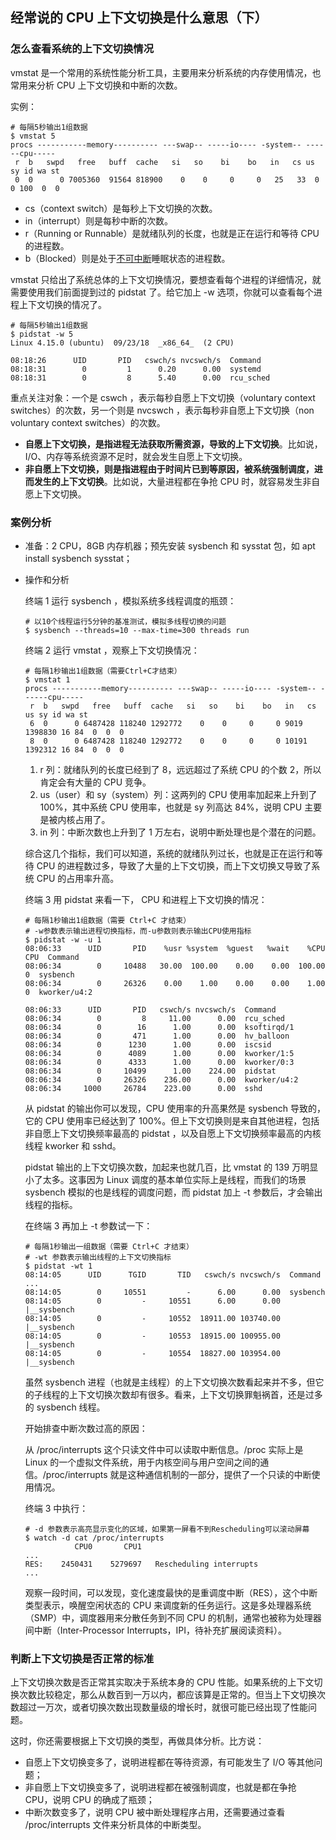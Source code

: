 ## 经常说的 CPU 上下文切换是什么意思（下）

### 怎么查看系统的上下文切换情况

vmstat 是一个常用的系统性能分析工具，主要用来分析系统的内存使用情况，也常用来分析 CPU 上下文切换和中断的次数。

实例：

```
# 每隔5秒输出1组数据
$ vmstat 5
procs -----------memory---------- ---swap-- -----io---- -system-- ------cpu-----
 r  b   swpd   free   buff  cache   si   so    bi    bo   in   cs us sy id wa st
 0  0      0 7005360  91564 818900    0    0     0     0   25   33  0  0 100  0  0
```

- cs（context switch）是每秒上下文切换的次数。
- in（interrupt）则是每秒中断的次数。
- r（Running or Runnable）是就绪队列的长度，也就是正在运行和等待 CPU 的进程数。
- b（Blocked）则是处于[不可中断](./02.md#Blocked)睡眠状态的进程数。

vmstat 只给出了系统总体的上下文切换情况，要想查看每个进程的详细情况，就需要使用我们前面提到过的 pidstat 了。给它加上 -w 选项，你就可以查看每个进程上下文切换的情况了。

```
# 每隔5秒输出1组数据
$ pidstat -w 5
Linux 4.15.0 (ubuntu)  09/23/18  _x86_64_  (2 CPU)

08:18:26      UID       PID   cswch/s nvcswch/s  Command
08:18:31        0         1      0.20      0.00  systemd
08:18:31        0         8      5.40      0.00  rcu_sched
```

重点关注对象：一个是 cswch ，表示每秒自愿上下文切换（voluntary context switches）的次数，另一个则是 nvcswch ，表示每秒非自愿上下文切换（non voluntary context switches）的次数。

- **自愿上下文切换，是指进程无法获取所需资源，导致的上下文切换**。比如说， I/O、内存等系统资源不足时，就会发生自愿上下文切换。
- **非自愿上下文切换，则是指进程由于时间片已到等原因，被系统强制调度，进而发生的上下文切换**。比如说，大量进程都在争抢 CPU 时，就容易发生非自愿上下文切换。

### 案例分析

- 准备：2 CPU，8GB 内存机器；预先安装 sysbench 和 sysstat 包，如 apt install sysbench sysstat；
- 操作和分析

  终端 1 运行 sysbench ，模拟系统多线程调度的瓶颈：

  ```
  # 以10个线程运行5分钟的基准测试，模拟多线程切换的问题
  $ sysbench --threads=10 --max-time=300 threads run
  ```

  终端 2 运行 vmstat ，观察上下文切换情况：

  ```
  # 每隔1秒输出1组数据（需要Ctrl+C才结束）
  $ vmstat 1
  procs -----------memory---------- ---swap-- -----io---- -system-- ------cpu-----
   r  b   swpd   free   buff  cache   si   so    bi    bo   in   cs us sy id wa st
   6  0      0 6487428 118240 1292772    0    0     0     0 9019 1398830 16 84  0  0  0
   8  0      0 6487428 118240 1292772    0    0     0     0 10191 1392312 16 84  0  0  0
  ```

  1. r 列：就绪队列的长度已经到了 8，远远超过了系统 CPU 的个数 2，所以肯定会有大量的 CPU 竞争。
  2. us（user）和 sy（system）列：这两列的 CPU 使用率加起来上升到了 100%，其中系统 CPU 使用率，也就是 sy 列高达 84%，说明 CPU 主要是被内核占用了。
  3. in 列：中断次数也上升到了 1 万左右，说明中断处理也是个潜在的问题。

  综合这几个指标，我们可以知道，系统的就绪队列过长，也就是正在运行和等待 CPU 的进程数过多，导致了大量的上下文切换，而上下文切换又导致了系统 CPU 的占用率升高。

  终端 3 用 pidstat 来看一下， CPU 和进程上下文切换的情况：

  ```
  # 每隔1秒输出1组数据（需要 Ctrl+C 才结束）
  # -w参数表示输出进程切换指标，而-u参数则表示输出CPU使用指标
  $ pidstat -w -u 1
  08:06:33      UID       PID    %usr %system  %guest   %wait    %CPU   CPU  Command
  08:06:34        0     10488   30.00  100.00    0.00    0.00  100.00     0  sysbench
  08:06:34        0     26326    0.00    1.00    0.00    0.00    1.00     0  kworker/u4:2

  08:06:33      UID       PID   cswch/s nvcswch/s  Command
  08:06:34        0         8     11.00      0.00  rcu_sched
  08:06:34        0        16      1.00      0.00  ksoftirqd/1
  08:06:34        0       471      1.00      0.00  hv_balloon
  08:06:34        0      1230      1.00      0.00  iscsid
  08:06:34        0      4089      1.00      0.00  kworker/1:5
  08:06:34        0      4333      1.00      0.00  kworker/0:3
  08:06:34        0     10499      1.00    224.00  pidstat
  08:06:34        0     26326    236.00      0.00  kworker/u4:2
  08:06:34     1000     26784    223.00      0.00  sshd
  ```

  从 pidstat 的输出你可以发现，CPU 使用率的升高果然是 sysbench 导致的，它的 CPU 使用率已经达到了 100%。但上下文切换则是来自其他进程，包括非自愿上下文切换频率最高的 pidstat ，以及自愿上下文切换频率最高的内核线程 kworker 和 sshd。

  pidstat 输出的上下文切换次数，加起来也就几百，比 vmstat 的 139 万明显小了太多。这事因为 Linux 调度的基本单位实际上是线程，而我们的场景 sysbench 模拟的也是线程的调度问题，而 pidstat 加上 -t 参数后，才会输出线程的指标。

  在终端 3 再加上 -t 参数试一下：

  ```
  # 每隔1秒输出一组数据（需要 Ctrl+C 才结束）
  # -wt 参数表示输出线程的上下文切换指标
  $ pidstat -wt 1
  08:14:05      UID      TGID       TID   cswch/s nvcswch/s  Command
  ...
  08:14:05        0     10551         -      6.00      0.00  sysbench
  08:14:05        0         -     10551      6.00      0.00  |__sysbench
  08:14:05        0         -     10552  18911.00 103740.00  |__sysbench
  08:14:05        0         -     10553  18915.00 100955.00  |__sysbench
  08:14:05        0         -     10554  18827.00 103954.00  |__sysbench
  ```

  虽然 sysbench 进程（也就是主线程）的上下文切换次数看起来并不多，但它的子线程的上下文切换次数却有很多。看来，上下文切换罪魁祸首，还是过多的 sysbench 线程。

  开始排查中断次数过高的原因：

  从 /proc/interrupts 这个只读文件中可以读取中断信息。/proc 实际上是 Linux 的一个虚拟文件系统，用于内核空间与用户空间之间的通信。/proc/interrupts 就是这种通信机制的一部分，提供了一个只读的中断使用情况。

  终端 3 中执行：

  ```
  # -d 参数表示高亮显示变化的区域，如果第一屏看不到Rescheduling可以滚动屏幕
  $ watch -d cat /proc/interrupts
             CPU0       CPU1
  ...
  RES:    2450431    5279697   Rescheduling interrupts
  ...
  ```

  观察一段时间，可以发现，变化速度最快的是重调度中断（RES），这个中断类型表示，唤醒空闲状态的 CPU 来调度新的任务运行。这是多处理器系统（SMP）中，调度器用来分散任务到不同 CPU 的机制，通常也被称为处理器间中断（Inter-Processor Interrupts，IPI，待补充扩展阅读资料）。

### 判断上下文切换是否正常的标准

上下文切换次数是否正常其实取决于系统本身的 CPU 性能。如果系统的上下文切换次数比较稳定，那么从数百到一万以内，都应该算是正常的。但当上下文切换次数超过一万次，或者切换次数出现数量级的增长时，就很可能已经出现了性能问题。

这时，你还需要根据上下文切换的类型，再做具体分析。比方说：

- 自愿上下文切换变多了，说明进程都在等待资源，有可能发生了 I/O 等其他问题；
- 非自愿上下文切换变多了，说明进程都在被强制调度，也就是都在争抢 CPU，说明 CPU 的确成了瓶颈；
- 中断次数变多了，说明 CPU 被中断处理程序占用，还需要通过查看 /proc/interrupts 文件来分析具体的中断类型。
